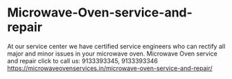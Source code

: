 # Microwave-Oven-service-and-repair
At our service center we have certified service engineers who can rectify all major and minor issues in your microwave oven. Microwave Oven service and repair click to call us: 9133393345, 9133393346 https://microwaveovenservices.in/microwave-oven-service-and-repair/
